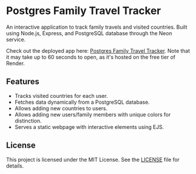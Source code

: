 # Postgres Family Travel Tracker

An interactive application to track family travels and visited countries. Built using Node.js, Express, and PostgreSQL database through the Neon service.

Check out the deployed app here: [Postgres Family Travel Tracker](https://postgres-family-travel-tracker.onrender.com). Note that it may take up to 60 seconds to open, as it's hosted on the free tier of Render.

## Features

- Tracks visited countries for each user.
- Fetches data dynamically from a PostgreSQL database.
- Allows adding new countries to users.
- Allows adding new users/family members with unique colors for distinction.
- Serves a static webpage with interactive elements using EJS.

## License

This project is licensed under the MIT License. See the [LICENSE](LICENSE) file for details.

